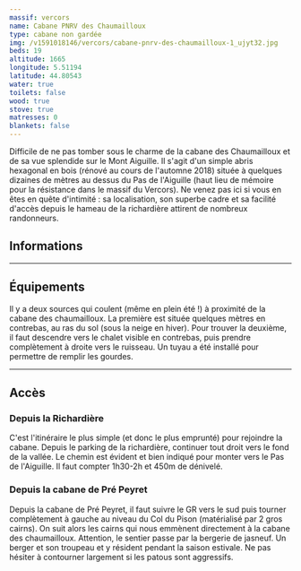 ```yaml
---
massif: vercors
name: Cabane PNRV des Chaumailloux
type: cabane non gardée
img: /v1591018146/vercors/cabane-pnrv-des-chaumailloux-1_ujyt32.jpg
beds: 19
altitude: 1665
longitude: 5.51194
latitude: 44.80543
water: true
toilets: false
wood: true
stove: true
matresses: 0
blankets: false
---
```

Difficile de ne pas tomber sous le charme de la cabane des Chaumailloux et de sa vue splendide sur le Mont Aiguille. Il s'agit d'un simple abris hexagonal en bois (rénové au cours de l'automne 2018) située à quelques dizaines de mètres au dessus du Pas de l'Aiguille (haut lieu de mémoire pour la résistance dans le massif du Vercors). Ne venez pas ici si vous en êtes en quête d'intimité : sa localisation, son superbe cadre et sa facilité d'accès depuis le hameau de la richardière attirent de nombreux randonneurs.

## Informations

<!-- <grid :altitude="altitude" :beds="beds" :longitude="longitude" :latitude="longitude"></grid> -->

___

## Équipements

<!-- <grid :matresses="matresses" :blankets="blankets" :stove="stove" :wood="wood" :water="water" :toilets="toilets"></grid> -->

Il y a deux sources qui coulent (même en plein été !) à proximité de la cabane des chaumailloux. La première est située quelques mètres en contrebas, au ras du sol (sous la neige en hiver). Pour trouver la deuxième, il faut descendre vers le chalet visible en contrebas, puis prendre complètement à droite vers le ruisseau. Un tuyau a été installé pour permettre de remplir les gourdes.
___

## Accès

### Depuis la Richardière
C'est l'itinéraire le plus simple (et donc le plus emprunté) pour rejoindre la cabane. Depuis le parking de la richardière, continuer tout droit vers le fond de la vallée. Le chemin est évident et bien indiqué pour monter vers le Pas de l'Aiguille. Il faut compter 1h30-2h et 450m de dénivelé.

### Depuis la cabane de Pré Peyret
Depuis la cabane de Pré Peyret, il faut suivre le GR vers le sud puis tourner complètement à gauche au niveau du Col du Pison (matérialisé par 2 gros cairns). On suit alors les cairns qui nous emmènent directement à la cabane des chaumailloux. Attention, le sentier passe par la bergerie de jasneuf. Un berger et son troupeau et y résident pendant la saison estivale. Ne pas hésiter à contourner largement si les patous sont aggressifs.
